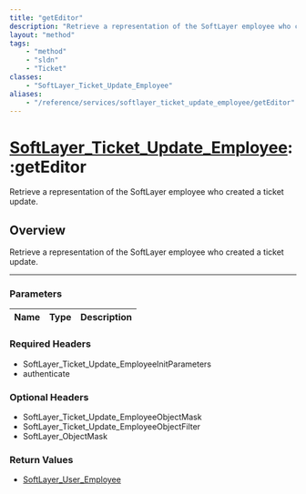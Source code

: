```yaml
---
title: "getEditor"
description: "Retrieve a representation of the SoftLayer employee who created a ticket update."
layout: "method"
tags:
    - "method"
    - "sldn"
    - "Ticket"
classes:
    - "SoftLayer_Ticket_Update_Employee"
aliases:
    - "/reference/services/softlayer_ticket_update_employee/getEditor"
---
```

# [SoftLayer_Ticket_Update_Employee](/reference/services/SoftLayer_Ticket_Update_Employee)::getEditor


Retrieve a representation of the SoftLayer employee who created a ticket update.


## Overview 
Retrieve a representation of the SoftLayer employee who created a ticket update.

-----

### Parameters 
|Name | Type | Description |
| --- | --- | --- |


### Required Headers
* SoftLayer_Ticket_Update_EmployeeInitParameters
* authenticate


### Optional Headers
* SoftLayer_Ticket_Update_EmployeeObjectMask
* SoftLayer_Ticket_Update_EmployeeObjectFilter
* SoftLayer_ObjectMask

### Return Values
* <a href='/reference/datatypes/SoftLayer_User_Employee'>SoftLayer_User_Employee </a>




